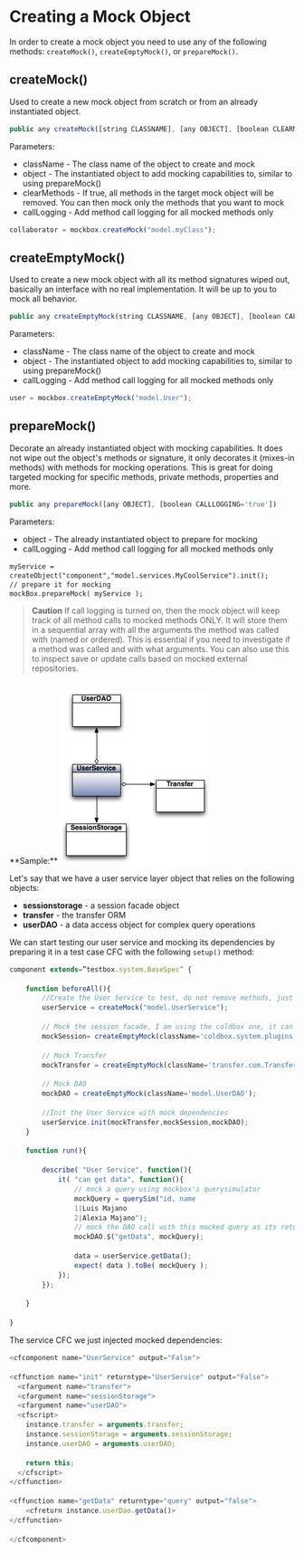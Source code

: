 # Creating a Mock Object

In order to create a mock object you need to use any of the following methods: `createMock()`, `createEmptyMock()`, or `prepareMock()`.

## createMock()

Used to create a new mock object from scratch or from an already instantiated object.

```javascript
public any createMock([string CLASSNAME], [any OBJECT], [boolean CLEARMETHODS='false'], [boolean CALLLOGGING='true'])
```
Parameters:
* className - The class name of the object to create and mock
* object - The instantiated object to add mocking capabilities to, similar to using prepareMock()
* clearMethods - If true, all methods in the target mock object will be removed. You can then mock only the methods that you want to mock
* callLogging - Add method call logging for all mocked methods only

```javascript
collaborator = mockbox.createMock("model.myClass");
```

## createEmptyMock()

Used to create a new mock object with all its method signatures wiped out, basically an interface with no real implementation. It will be up to you to mock all behavior.

```javascript
public any createEmptyMock(string CLASSNAME, [any OBJECT], [boolean CALLLOGGING='true'])
```

Parameters:
* className - The class name of the object to create and mock
* object - The instantiated object to add mocking capabilities to, similar to using prepareMock()
* callLogging - Add method call logging for all mocked methods only

```javascript
user = mockbox.createEmptyMock("model.User");
```
## prepareMock()
Decorate an already instantiated object with mocking capabilities. It does not wipe out the object's methods or signature, it only decorates it (mixes-in methods) with methods for mocking operations. This is great for doing targeted mocking for specific methods, private methods, properties and more.

```javascript
public any prepareMock([any OBJECT], [boolean CALLLOGGING='true'])
```

Parameters:
* object - The already instantiated object to prepare for mocking
* callLogging - Add method call logging for all mocked methods only

```jqvascript
myService = createObject("component","model.services.MyCoolService").init();
// prepare it for mocking
mockBox.prepareMock( myService );
```

> **Caution** If call logging is turned on, then the mock object will keep track of all method calls to mocked methods ONLY. It will store them in a sequential array with all the arguments the method was called with (named or ordered). This is essential if you need to investigate if a method was called and with what arguments. You can also use this to inspect save or update calls based on mocked external repositories.

<br>
**Sample:**

<img src="../images/mockbox_UserServiceSample.png">

Let's say that we have a user service layer object that relies on the following objects:

* **sessionstorage** - a session facade object
* **transfer** - the transfer ORM
* **userDAO** - a data access object for complex query operations

We can start testing our user service and mocking its dependencies by preparing it in a test case CFC with the following `setup()` method:

```javascript
component extends=”testbox.system.BaseSpec” {

	function beforeAll(){
		//Create the User Service to test, do not remove methods, just prepare for mocking.
		userService = createMock("model.UserService");

		// Mock the session facade, I am using the coldbox one, it can be any facade though
		mockSession= createEmptyMock(className='coldbox.system.plugins.SessionStorage');

		// Mock Transfer
		mockTransfer = createEmptyMock(className='transfer.com.Transfer');

		// Mock DAO
		mockDAO = createEmptyMock(className='model.UserDAO');

		//Init the User Service	with mock dependencies
		userService.init(mockTransfer,mockSession,mockDAO);
	}

	function run(){

		describe( "User Service", function(){
			it( "can get data", function(){
				// mock a query using mockbox's querysimulator
				mockQuery = querySim("id, name
				1|Luis Majano
				2|Alexia Majano");
				// mock the DAO call with this mocked query as its return
				mockDAO.$("getData", mockQuery);

				data = userService.getData();
				expect( data ).toBe( mockQuery );
			});
		});

	}

}
```
The service CFC we just injected mocked dependencies:

```javascript
<cfcomponent name="UserService" output="False">

<cffunction name="init" returntype="UserService" output="False">
  <cfargument name="transfer">
  <cfargument name="sessionStorage">
  <cfargument name="userDAO">
  <cfscript>
    instance.transfer = arguments.transfer;
    instance.sessionStorage = arguments.sessionStorage;
    instance.userDAO = arguments.userDAO;

    return this;
  </cfscript>
</cffunction>

<cffunction name="getData" returntype="query" output="false">
	<cfreturn instance.userDao.getData()>
</cffunction>

</cfcomponent>
```



